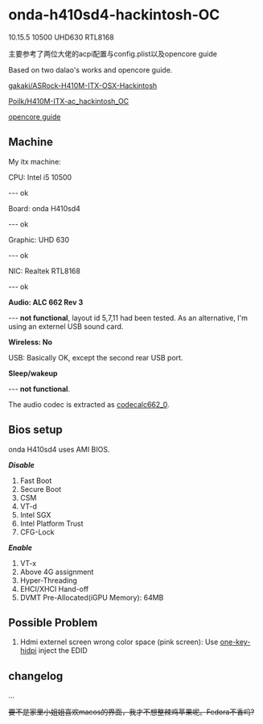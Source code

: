 # onda-h410sd4-hackintosh-OC

10.15.5 10500 UHD630 RTL8168

主要参考了两位大佬的acpi配置与config.plist以及opencore guide

Based on two dalao's works and opencore guide.

[gakaki/ASRock-H410M-ITX-OSX-Hackintosh](https://github.com/gakaki/ASRock-H410M-ITX-OSX-Hackintosh)

[Poilk/H410M-ITX-ac_hackintosh_OC](https://github.com/Poilk/H410M-ITX-ac_hackintosh_OC)

[opencore guide](https://dortania.github.io/OpenCore-Desktop-Guide/config.plist/comet-lake.html)

## Machine

My itx machine:

CPU: Intel i5 10500

--- ok

Board: onda H410sd4

--- ok

Graphic: UHD 630

--- ok

NIC: Realtek RTL8168

--- ok

**Audio: ALC 662 Rev 3**

--- **not functional**, layout id 5,7,11 had been tested. As an alternative, I'm using an externel USB sound card.

**Wireless: No**

USB: Basically OK, except the second rear USB port.

**Sleep/wakeup**

--- **not functional**.

The audio codec is extracted as [codecalc662_0](./codecalc662_0).

## Bios setup

onda H410sd4 uses AMI BIOS.

***Disable***
1. Fast Boot
2. Secure Boot
3. CSM
4. VT-d
5. Intel SGX
6. Intel Platform Trust
7. CFG-Lock

***Enable***

1. VT-x
2. Above 4G assignment
3. Hyper-Threading
4. EHCI/XHCI Hand-off
5. DVMT Pre-Allocated(iGPU Memory): 64MB

## Possible Problem

1. Hdmi externel screen wrong color space (pink screen): Use [one-key-hidpi](https://github.com/xzhih/one-key-hidpi) inject the EDID

## changelog

...

~~要不是家里小姐姐喜欢macos的界面，我才不想整辣鸡苹果呢。Fedora不香吗?~~
